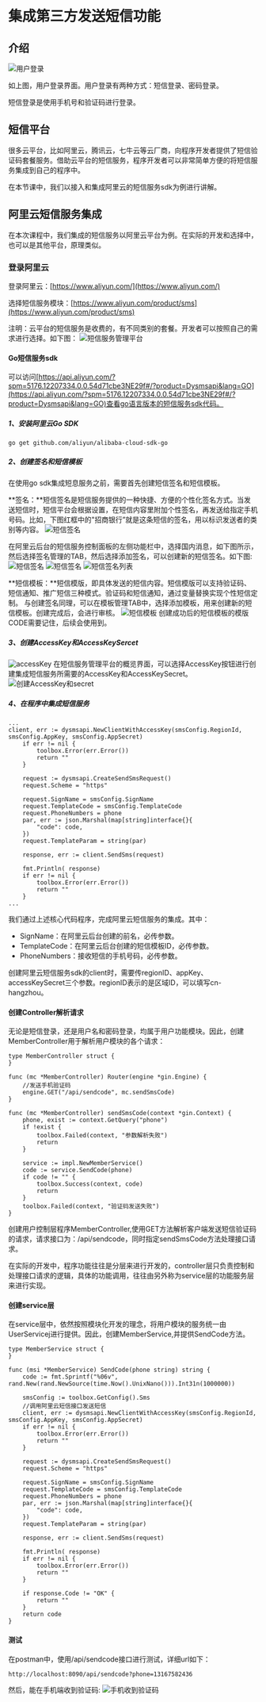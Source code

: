 # 集成第三方发送短信功能

## 介绍
![用户登录](img/WX20191027-210628@2x.png)

如上图，用户登录界面。用户登录有两种方式：短信登录、密码登录。

短信登录是使用手机号和验证码进行登录。

## 短信平台
很多云平台，比如阿里云，腾讯云，七牛云等云厂商，向程序开发者提供了短信验证码套餐服务。借助云平台的短信服务，程序开发者可以非常简单方便的将短信服务集成到自己的程序中。

在本节课中，我们以接入和集成阿里云的短信服务sdk为例进行讲解。

## 阿里云短信服务集成
在本次课程中，我们集成的短信服务以阿里云平台为例。在实际的开发和选择中，也可以是其他平台，原理类似。

### 登录阿里云
登录阿里云：[https://www.aliyun.com/](https://www.aliyun.com/)

选择短信服务模块：[https://www.aliyun.com/product/sms](https://www.aliyun.com/product/sms)

注明：云平台的短信服务是收费的，有不同类别的套餐。开发者可以按照自己的需求进行选择。如下图：
![短信服务管理平台](img/WX20191027-211926@2x.png)

#### Go短信服务sdk
可以访问[https://api.aliyun.com/?spm=5176.12207334.0.0.54d71cbe3NE29f#/?product=Dysmsapi&lang=GO](https://api.aliyun.com/?spm=5176.12207334.0.0.54d71cbe3NE29f#/?product=Dysmsapi&lang=GO)查看go语言版本的短信服务sdk代码。

##### 1、安装阿里云Go SDK
```
go get github.com/aliyun/alibaba-cloud-sdk-go
```

##### 2、创建签名和短信模板
在使用go sdk集成短息服务之前，需要首先创建短信签名和短信模板。

**签名：**短信签名是短信服务提供的一种快捷、方便的个性化签名方式。当发送短信时，短信平台会根据设置，在短信内容里附加个性签名，再发送给指定手机号码。比如，下图红框中的"招商银行”就是这条短信的签名，用以标识发送者的类别等内容。
![短信签名](img/WX20191027-213103@2x.png)

在阿里云后台的短信服务控制面板的左侧功能栏中，选择国内消息，如下图所示，然后选择签名管理的TAB，然后选择添加签名，可以创建新的短信签名。如下图:
![短信签名](img/WX20191027-213457@2x.png)
![短信签名](img/WX20191027-213612@2x.png)
![短信签名列表](img/WX20191027-213715@2x.png)

**短信模板：**短信模版，即具体发送的短信内容。短信模版可以支持验证码、短信通知、推广短信三种模式。验证码和短信通知，通过变量替换实现个性短信定制。
与创建签名同理，可以在模板管理TAB中，选择添加模板，用来创建新的短信模板。创建完成后，会进行审核。
![短信模板](img/WX20191027-214149@2x.png)
创建成功后的短信模板的模版CODE需要记住，后续会使用到。

##### 3、创建AccessKey和AccessKeySercet
![accessKey](img/WX20191027-214336@2x.png)
在短信服务管理平台的概览界面，可以选择AccessKey按钮进行创建集成短信服务所需要的AccessKey和AccessKeySecret。
![创建AccessKey和secret](img/WX20191027-214648@2x.png)

##### 4、在程序中集成短信服务
```
...
client, err := dysmsapi.NewClientWithAccessKey(smsConfig.RegionId, smsConfig.AppKey, smsConfig.AppSecret)
	if err != nil {
		toolbox.Error(err.Error())
		return ""
	}

	request := dysmsapi.CreateSendSmsRequest()
	request.Scheme = "https"

	request.SignName = smsConfig.SignName
	request.TemplateCode = smsConfig.TemplateCode
	request.PhoneNumbers = phone
	par, err := json.Marshal(map[string]interface{}{
		"code": code,
	})
	request.TemplateParam = string(par)

	response, err := client.SendSms(request)
	
	fmt.Println( response)
	if err != nil {
		toolbox.Error(err.Error())
		return ""
	}
...
```
我们通过上述核心代码程序，完成阿里云短信服务的集成。其中：
* SignName：在阿里云后台创建的前名，必传参数。
* TemplateCode：在阿里云后台创建的短信模板ID，必传参数。
* PhoneNumbers：接收短信的手机号码，必传参数。

创建阿里云短信服务sdk的client时，需要传regionID、appKey、accessKeySecret三个参数。regionID表示的是区域ID，可以填写cn-hangzhou。


#### 创建Controller解析请求
无论是短信登录，还是用户名和密码登录，均属于用户功能模块。因此，创建MemberController用于解析用户模块的各个请求：
```
type MemberController struct {
}

func (mc *MemberController) Router(engine *gin.Engine) {
	//发送手机验证码
	engine.GET("/api/sendcode", mc.sendSmsCode)
}

func (mc *MemberController) sendSmsCode(context *gin.Context) {
	phone, exist := context.GetQuery("phone")
	if !exist {
		toolbox.Failed(context, "参数解析失败")
		return
	}

	service := impl.NewMemberService()
	code := service.SendCode(phone)
	if code != "" {
		toolbox.Success(context, code)
		return
	}
	toolbox.Failed(context, "验证码发送失败")
}
```
创建用户控制层程序MemberController,使用GET方法解析客户端发送短信验证码的请求，请求接口为：/api/sendcode，同时指定sendSmsCode方法处理接口请求。

在实际的开发中，程序功能往往是分层来进行开发的，controller层只负责控制和处理接口请求的逻辑，具体的功能调用，往往由另外称为service层的功能服务层来进行实现。

#### 创建service层
在service层中，依然按照模块化开发的理念，将用户模块的服务统一由UserServicej进行提供。因此，创建MemberService,并提供SendCode方法。

```
type MemberService struct {
}

func (msi *MemberService) SendCode(phone string) string {
    code := fmt.Sprintf("%06v", rand.New(rand.NewSource(time.Now().UnixNano())).Int31n(1000000))

	smsConfig := toolbox.GetConfig().Sms
	//调用阿里云短信接口发送短信
	client, err := dysmsapi.NewClientWithAccessKey(smsConfig.RegionId, smsConfig.AppKey, smsConfig.AppSecret)
	if err != nil {
		toolbox.Error(err.Error())
		return ""
	}

	request := dysmsapi.CreateSendSmsRequest()
	request.Scheme = "https"

	request.SignName = smsConfig.SignName
	request.TemplateCode = smsConfig.TemplateCode
	request.PhoneNumbers = phone
	par, err := json.Marshal(map[string]interface{}{
		"code": code,
	})
	request.TemplateParam = string(par)

	response, err := client.SendSms(request)
	
	fmt.Println( response)
	if err != nil {
		toolbox.Error(err.Error())
		return ""
	}

	if response.Code != "OK" {
		return ""
	}
	return code
}
```

#### 测试
在postman中，使用/api/sendcode接口进行测试，详细url如下：
```
http://localhost:8090/api/sendcode?phone=13167582436
```
然后，能在手机端收到验证码:
![手机收到验证码](img/WX20191027-221832@2x.png)












